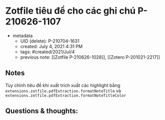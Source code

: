 # Zotfile tiêu đề cho các ghi chú P-210626-1107

- metadata
	- UID (delete): P-210704-1631
	- created: July 4, 2021 4:31 PM
	- tags: #created/2021/Jul/4
	- previous note: [[Zotfile P-210626-1028]], [[Zotero P-201021-2217]]

## Notes
Tùy chỉnh tiêu đề khi xuất trích xuất các highlight bằng `extensions.zotfile.pdfExtraction.formatNoteTitle` và 
`extensions.zotfile.pdfExtraction.formatNoteTitleColor`

## Questions & thoughts:

